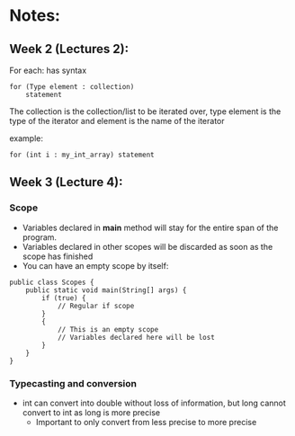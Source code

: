# Notes:

## Week 2 (Lectures 2):
For each:
has syntax 
```
for (Type element : collection)
    statement
```

The collection is the collection/list to be iterated over, type element is the type of the iterator and element is the name of the iterator

example: 
```
for (int i : my_int_array) statement
```

## Week 3 (Lecture 4):

### Scope

- Variables declared in **main** method will stay for the entire span of the program.
- Variables declared in other scopes will be discarded as soon as the scope has finished
- You can have an empty scope by itself:

```
public class Scopes {
    public static void main(String[] args) {
        if (true) {
            // Regular if scope
        }
        {
            // This is an empty scope
            // Variables declared here will be lost
        }
    }
}
```

### Typecasting and conversion

- int can convert into double without loss of information, but long cannot convert to int as long is more precise
    - Important to only convert from less precise to more precise




